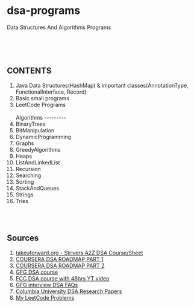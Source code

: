 # dsa-programs
Data Structures And Algorithms Programs



<br><br><br>

CONTENTS
--------
1) Java Data Structures(HashMap) & important classes(AnnotationType, FunctionalInterface, Record)
2) Basic small programs 
3) LeetCode Programs <br><br>
Algorithms ---------
4) BinaryTrees
5) BitManipulation
6) DynamicProgramming
7) Graphs
8) GreedyAlgorithms
9) Heaps
10) ListAndLinkedList
11) Recursion
12) Searching
13) Sorting
14) StackAndQueues
15) Strings
16) Tries

 



<br><br>

Sources
-------
1) [takeuforward.org - Strivers A2Z DSA Course/Sheet](https://takeuforward.org/strivers-a2z-dsa-course/strivers-a2z-dsa-course-sheet-2/)
2) [COURSERA DSA ROADMAP PART 1]([fsdfsdf](https://www.coursera.org/learn/algorithms-part1))
3) [COURSERA DSA ROADMAP PART 2]([fsdfsdf](https://www.coursera.org/learn/algorithms-part2))
4) [GFG DSA course](https://www.geeksforgeeks.org/fundamentals-of-algorithms/)
5) [FCC DSA course with 48hrs YT video](https://www.freecodecamp.org/news/learn-data-structures-and-algorithms-2/)
6) [GFG interview DSA FAQs](https://www.geeksforgeeks.org/top-10-algorithms-in-interview-questions/)
7) [Columbia University DSA Research Papers](https://timroughgarden.org/)
8) [My LeetCode Problems](https://leetcode.com/u/srinivas_vadige/)
